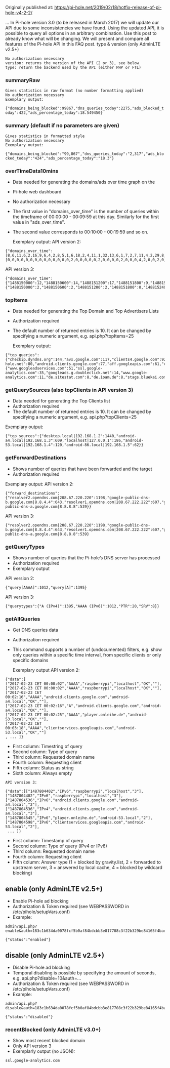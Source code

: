 Originally published at: https://pi-hole.net/2019/02/18/hotfix-release-of-pi-hole-v4-2-2/

...
In Pi-hole version 3.0 (to be released in March 2017) we will update our API due to some inconsistencies we have found. Using the updated API, it is possible to query all options in an arbitrary combination. Use this post to already know what will be changing. We will present and compare all features of the Pi-hole API in this FAQ post.
type & version (only AdminLTE v2.5+)

    No authorization necessary
    version: returns the version of the API (2 or 3), see below
    type: return the backend used by the API (either PHP or FTL)

### summaryRaw

    Gives statistics in raw format (no number formatting applied)
    No authorization necessary
    Exemplary output:

`{"domains_being_blocked":99867,"dns_queries_today":2275,"ads_blocked_today":422,"ads_percentage_today":18.549450}`

### summary (default if no parameters are given)

    Gives statistics in formatted style
    No authorization necessary
    Exemplary output:

`{"domains_being_blocked":"99,867","dns_queries_today":"2,317","ads_blocked_today":"424","ads_percentage_today":"18.3"}`

### overTimeData10mins

* Data needed for generating the domains/ads over time graph on the 
* Pi-hole web dashboard
* No authorization necessary
* The first value in "domains_over_time" is the number of queries within the timeframe of 00:00:00 - 00:09:59 at this day. Similarly for the first value in "ads_over_time". 
* The second value corresponds to 00:10:00 - 00:19:59 and so on.
  
   Exemplary output:
API version 2:

```
{"domains_over_time":[8,6,11,6,2,16,9,6,4,2,8,5,1,6,18,2,4,11,1,32,13,6,1,7,2,7,11,4,2,29,8,4,9,4,1,11,6,2,19,2,2,12,4,9,7,8,2,5,3,14,9,2,4,47,6,3,13,105,40,15,62,36,30,12,43,79,251,405,65,81,33,32,56,29,45,30,74,118,136,78,13],"ads_over_time":[0,0,0,0,0,0,0,0,0,0,0,0,0,0,2,0,0,0,0,0,2,0,0,0,0,2,0,0,0,4,2,0,0,2,0,0,2,0,0,0,0,2,2,0,0,0,0,2,2,0,0,0,0,2,2,0,2,4,6,0,9,3,2,0,10,8,44,150,21,37,1,2,22,4,3,7,9,22,16,14,2]}
```

API version 3:

```
{"domains_over_time":{"1488150000":12,"1488150600":14,"1488151200":17,"1488151800":9,"1488152400":22,"1488153000":19,"1488153600":4,"1488154200":4,"1488154800":9,"1488155400":8,"1488156000":4,"1488156600":9,"1488157200":2,"1488157800":10,"1488158400":6,"1488159000":16,"1488159600":10,"1488160200":6,"1488160800":4,"1488161400":10,"1488162000":7,"1488162600":8,"1488163200":11,"1488163800":11,"1488164400":1,"1488165000":14,"1488165600":3,"1488166200":10,"1488166800":8,"1488167400":22,"1488168000":3,"1488168600":2,"1488169200":3,"1488169800":6,"1488170400":6,"1488171000":19,"1488171600":5,"1488172200":6,"1488172800":4,"1488173400":8,"1488174000":3,"1488174600":3,"1488175200":2,"1488175800":4,"1488176400":5,"1488177000":2,"1488177600":12,"1488178200":7,"1488178800":1,"1488179400":2,"1488180000":7,"1488180600":6,"1488181200":10,"1488181800":6,"1488182400":8,"1488183000":6,"1488183600":5,"1488184200":6,"1488184800":20,"1488185400":15,"1488186000":6,"1488186600":8,"1488187200":7,"1488187800":20,"1488188400":4,"1488189000":10,"1488189600":6,"1488190200":77,"1488190800":29,"1488191400":118,"1488192000":50,"1488192600":22,"1488193200":18,"1488193800":121,"1488194400":163,"1488195000":290,"1488195600":402,"1488196200":241,"1488196800":227,"1488197400":311,"1488198000":204,"1488198600":167,"1488199200":247,"1488199800":169,"1488200400":220,"1488201000":202,"1488201600":249,"1488202200":164,"1488202800":163,"1488203400":215,"1488204000":208,"1488204600":198,"1488205200":221,"1488205800":268,"1488206400":198,"1488207000":29,"1488207600":46,"1488208200":36,"1488208800":25,"1488209400":39,"1488210000":92,"1488210600":35,"1488211200":126,"1488211800":35},"ads_over_time":{"1488150000":2,"1488150600":2,"1488151200":2,"1488151800":0,"1488152400":2,"1488153000":4,"1488153600":0,"1488154200":2,"1488154800":2,"1488155400":2,"1488156000":0,"1488156600":2,"1488157200":0,"1488157800":4,"1488158400":0,"1488159000":4,"1488159600":2,"1488160200":0,"1488160800":2,"1488161400":0,"1488162000":0,"1488162600":2,"1488163200":2,"1488163800":0,"1488164400":0,"1488165000":2,"1488165600":0,"1488166200":0,"1488166800":2,"1488167400":0,"1488168000":0,"1488168600":0,"1488169200":0,"1488169800":0,"1488170400":0,"1488171000":4,"1488171600":2,"1488172200":0,"1488172800":0,"1488173400":0,"1488174000":0,"1488174600":0,"1488175200":0,"1488175800":0,"1488176400":0,"1488177000":0,"1488177600":0,"1488178200":0,"1488178800":0,"1488179400":0,"1488180000":0,"1488180600":0,"1488181200":0,"1488181800":0,"1488182400":0,"1488183000":0,"1488183600":0,"1488184200":0,"1488184800":2,"1488185400":2,"1488186000":0,"1488186600":0,"1488187200":2,"1488187800":0,"1488188400":0,"1488189000":0,"1488189600":0,"1488190200":8,"1488190800":6,"1488191400":18,"1488192000":12,"1488192600":6,"1488193200":4,"1488193800":9,"1488194400":4,"1488195000":20,"1488195600":80,"1488196200":21,"1488196800":24,"1488197400":26,"1488198000":14,"1488198600":2,"1488199200":12,"1488199800":2,"1488200400":8,"1488201000":14,"1488201600":16,"1488202200":2,"1488202800":2,"1488203400":10,"1488204000":10,"1488204600":16,"1488205200":18,"1488205800":28,"1488206400":6,"1488207000":2,"1488207600":1,"1488208200":2,"1488208800":0,"1488209400":2,"1488210000":16,"1488210600":4,"1488211200":15,"1488211800":2}}
```

### topItems

* Data needed for generating the Top Domain and Top Advertisers Lists
* Authorization required
* The default number of returned entries is 10. It can be changed by specifying a numeric argument, e.g. api.php?topItems=25
 
    Exemplary output:

```
{"top_queries":{"checkip.dyndns.org":144,"avx.google.com":117,"clients4.google.com":92,"pi-hole.net":80,"android.clients.google.com":77,"aff.googleapis.com":61,"cdn.dropsapi.net":56,"www.google.com":47,"search.google.com":45,"www.googleapis.com":43},"top_ads":{"www.googleadservices.com":51,"ssl.google-analytics.com":35,"googleads.g.doubleclick.net":14,"www.google-analytics.com":11,"de.sitestat.com":8,"de.ioam.de":8,"stags.bluekai.com":6,"image2.pubmatic.com":6,"ib.adnxs.com":6,"pixel.quantserve.com":6}}
```

### getQuerySources (also topClients in API version 3)

* Data needed for generating the Top Clients list
* Authorization required
* The default number of returned entries is 10. It can be changed by specifying a numeric argument, e.g. api.php?topClients=25
 
Exemplary output:

```
{"top_sources":{"desktop.local|192.168.1.2":1440,"android-a4.local|192.168.1.3":609,"localhost|127.0.0.1":186,"android-53.local|192.168.1.4":120,"android-86.local|192.168.1.5":62}}
```

### getForwardDestinations

* Shows number of queries that have been forwarded and the target
* Authorization required

Exemplary output:
    API version 2:

```
{"forward_destinations":{"resolver2.opendns.com|208.67.220.220":1198,"google-public-dns-b.google.com|8.8.4.4":643,"resolver1.opendns.com|208.67.222.222":607,"google-public-dns-a.google.com|8.8.8.8":539}}
```

   API version 3:

```
{"resolver2.opendns.com|208.67.220.220":1198,"google-public-dns-b.google.com|8.8.4.4":643,"resolver1.opendns.com|208.67.222.222":607,"google-public-dns-a.google.com|8.8.8.8":539}
```

### getQueryTypes


* Shows number of queries that the Pi-hole’s DNS server has processed
* Authorization required
* Exemplary output

API version 2:

```
{"query[AAAA]":1012,"query[A]":1395}
```

  API version 3:

```
{"querytypes":{"A (IPv4)":1395,"AAAA (IPv6)":1012,"PTR":20,"SRV":8}}
```

### getAllQueries

* Get DNS queries data
* Authorization required
* This command supports a number of (undocumented) filters, e.g. show only queries within a specific time interval, from specific clients or only specific domains

    Exemplary output
    API version 2:

```
{"data":[
["2017-02-23 CET 00:00:02","AAAA","raspberrypi","localhost","OK",""],
["2017-02-23 CET 00:00:02","AAAA","raspberrypi","localhost","OK",""],
["2017-02-23 CET 00:02:16","AAAA","android.clients.google.com","android-a4.local","OK",""],
["2017-02-23 CET 00:02:16","A","android.clients.google.com","android-a4.local","OK",""],
["2017-02-23 CET 00:02:25","AAAA","player.onleihe.de","android-53.local","OK",""],
["2017-02-23 CET 00:03:18","AAAA","clientservices.googleapis.com","android-53.local","OK",""]
, ... ]}
```

*    First column: Timestring of query
*    Second column: Type of query
*    Third column: Requested domain name
*    Fourth column: Requesting client
*    Fifth column: Status as string
*    Sixth column: Always empty

    API version 3:

```
{"data":[["1487804402","IPv6","raspberrypi","localhost","3"],
["1487804402","IPv6","raspberrypi","localhost","3"],
["1487804536","IPv6","android.clients.google.com","android-a4.local","2"],
["1487804536","IPv4","android.clients.google.com","android-a4.local","3"],
["1487804545","IPv6","player.onleihe.de","android-53.local","2"],
["1487804598","IPv6","clientservices.googleapis.com","android-53.local","2"],
 ... ]}
```

*    First column: Timestamp of query
*    Second column: Type of query (IPv4 or IPv6)
*    Third column: Requested domain name
*    Fourth column: Requesting client
*    Fifth column: Answer type (1 = blocked by gravity.list, 2 = forwarded to upstream server, 3 = answered by local cache, 4 = blocked by wildcard blocking)

## enable (only AdminLTE v2.5+)

*    Enable Pi-hole ad blocking
*    Authorization & Token required (see WEBPASSWORD in /etc/pihole/setupVars.conf)
*    Example: 

```
admin/api.php?enable&auth=183c1b634da0078fcf5b0af84bdcbb3e817708c3f22b329be84165f4bad1ae58

{"status":"enabled"}
```
## disable (only AdminLTE v2.5+)

*    Disable Pi-hole ad blocking
*    Temporal disabling is possible by specifying the amount of seconds, e.g. api.php?disable=10&auth=...
*    Authorization & Token required (see WEBPASSWORD in /etc/pihole/setupVars.conf)
*    Example: 

```
admin/api.php?disable&auth=183c1b634da0078fcf5b0af84bdcbb3e817708c3f22b329be84165f4bad1ae58

{"status":"disabled"}
```

### recentBlocked (only AdminLTE v3.0+)

*    Show most recent blocked domain
*    Only API version 3
*    Exemplarly output (no JSON):

`ssl.google-analytics.com`

